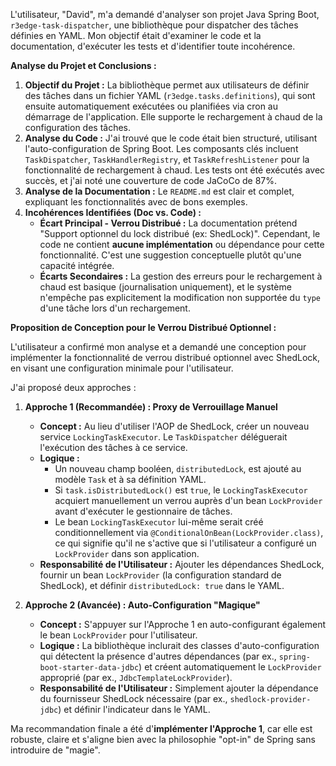 L'utilisateur, "David", m'a demandé d'analyser son projet Java Spring Boot, `r3edge-task-dispatcher`, une bibliothèque pour dispatcher des tâches définies en YAML. Mon objectif était d'examiner le code et la documentation, d'exécuter les tests et d'identifier toute incohérence.

**Analyse du Projet et Conclusions :**

1.  **Objectif du Projet :** La bibliothèque permet aux utilisateurs de définir des tâches dans un fichier YAML (`r3edge.tasks.definitions`), qui sont ensuite automatiquement exécutées ou planifiées via cron au démarrage de l'application. Elle supporte le rechargement à chaud de la configuration des tâches.
2.  **Analyse du Code :** J'ai trouvé que le code était bien structuré, utilisant l'auto-configuration de Spring Boot. Les composants clés incluent `TaskDispatcher`, `TaskHandlerRegistry`, et `TaskRefreshListener` pour la fonctionnalité de rechargement à chaud. Les tests ont été exécutés avec succès, et j'ai noté une couverture de code JaCoCo de 87%.
3.  **Analyse de la Documentation :** Le `README.md` est clair et complet, expliquant les fonctionnalités avec de bons exemples.
4.  **Incohérences Identifiées (Doc vs. Code) :**
    *   **Écart Principal - Verrou Distribué :** La documentation prétend "Support optionnel du lock distribué (ex: ShedLock)". Cependant, le code ne contient **aucune implémentation** ou dépendance pour cette fonctionnalité. C'est une suggestion conceptuelle plutôt qu'une capacité intégrée.
    *   **Écarts Secondaires :** La gestion des erreurs pour le rechargement à chaud est basique (journalisation uniquement), et le système n'empêche pas explicitement la modification non supportée du `type` d'une tâche lors d'un rechargement.

**Proposition de Conception pour le Verrou Distribué Optionnel :**

L'utilisateur a confirmé mon analyse et a demandé une conception pour implémenter la fonctionnalité de verrou distribué optionnel avec ShedLock, en visant une configuration minimale pour l'utilisateur.

J'ai proposé deux approches :

1.  **Approche 1 (Recommandée) : Proxy de Verrouillage Manuel**
    *   **Concept :** Au lieu d'utiliser l'AOP de ShedLock, créer un nouveau service `LockingTaskExecutor`. Le `TaskDispatcher` déléguerait l'exécution des tâches à ce service.
    *   **Logique :**
        *   Un nouveau champ booléen, `distributedLock`, est ajouté au modèle `Task` et à sa définition YAML.
        *   Si `task.isDistributedLock()` est `true`, le `LockingTaskExecutor` acquiert manuellement un verrou auprès d'un bean `LockProvider` avant d'exécuter le gestionnaire de tâches.
        *   Le bean `LockingTaskExecutor` lui-même serait créé conditionnellement via `@ConditionalOnBean(LockProvider.class)`, ce qui signifie qu'il ne s'active que si l'utilisateur a configuré un `LockProvider` dans son application.
    *   **Responsabilité de l'Utilisateur :** Ajouter les dépendances ShedLock, fournir un bean `LockProvider` (la configuration standard de ShedLock), et définir `distributedLock: true` dans le YAML.

2.  **Approche 2 (Avancée) : Auto-Configuration "Magique"**
    *   **Concept :** S'appuyer sur l'Approche 1 en auto-configurant également le bean `LockProvider` pour l'utilisateur.
    *   **Logique :** La bibliothèque inclurait des classes d'auto-configuration qui détectent la présence d'autres dépendances (par ex., `spring-boot-starter-data-jdbc`) et créent automatiquement le `LockProvider` approprié (par ex., `JdbcTemplateLockProvider`).
    *   **Responsabilité de l'Utilisateur :** Simplement ajouter la dépendance du fournisseur ShedLock nécessaire (par ex., `shedlock-provider-jdbc`) et définir l'indicateur dans le YAML.

Ma recommandation finale a été d'**implémenter l'Approche 1**, car elle est robuste, claire et s'aligne bien avec la philosophie "opt-in" de Spring sans introduire de "magie".